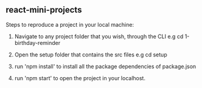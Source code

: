 ## react-mini-projects

Steps to reproduce a project in your local machine:

1. Navigate to any project folder that you wish, through the CLI 
e.g cd 1-birthday-reminder

2. Open the setup folder that contains the src files
e.g cd setup

3. run 'npm install' to install all the package dependencies of package.json

4. run 'npm start' to open the project in your localhost.
